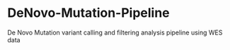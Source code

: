 # DeNovo-Mutation-Pipeline
De Novo Mutation variant calling and filtering analysis pipeline using WES data
